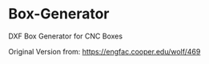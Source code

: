 # Box-Generator
DXF Box Generator for CNC Boxes

Original Version from:
https://engfac.cooper.edu/wolf/469
